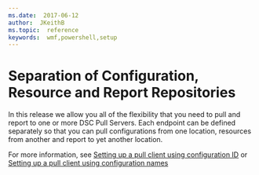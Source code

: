 ```yaml
---
ms.date:  2017-06-12
author:  JKeithB
ms.topic:  reference
keywords:  wmf,powershell,setup
---
```


# Separation of Configuration, Resource and Report Repositories

In this release we allow you all of the flexibility that you need to pull and report to one or more DSC Pull Servers. Each endpoint can be defined separately so that you can pull 
configurations from one location, resources from another and report to yet another location. 

For more information, see [Setting up a pull client using configuration ID](https://msdn.microsoft.com/powershell/dsc/pullclientconfigid) or 
[Setting up a pull client using configuration names](https://msdn.microsoft.com/powershell/dsc/pullclientconfignames)

